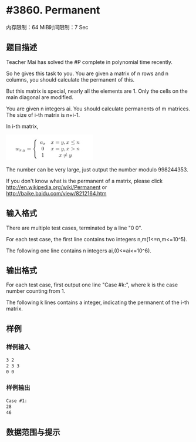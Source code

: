 # #3860. Permanent

内存限制：64 MiB时间限制：7 Sec

## 题目描述

Teacher Mai has solved the #P complete in polynomial time recently.

So he gives this task to you. You are given a matrix of n rows and n columns, you should calculate the permanent of this.

But this matrix is special, nearly all the elements are 1. Only the cells on the main diagonal are modified.

You are given n integers ai. You should calculate permanents of m matrices. The size of i-th matrix is n+i-1.

In i-th matrix,

![](upload/201501/111.jpg)

The number can be very large, just output the number modulo 998244353.

If you don't know what is the permanent of a matrix, please click http://en.wikipedia.org/wiki/Permanent or http://baike.baidu.com/view/8212164.htm

## 输入格式

There are multiple test cases, terminated by a line "0 0".

For each test case, the first line contains two integers n,m(1<=n,m<=10^5).

The following one line contains n integers ai,(0<=ai<=10^6).

## 输出格式

For each test case, first output one line "Case #k:", where k is the case number counting from 1.

The following k lines contains a integer, indicating the permanent of the i-th matrix.

## 样例

### 样例输入

    
    3 2
    2 3 3
    0 0
    

### 样例输出

    
    Case #1:
    28
    46
    
    

## 数据范围与提示
